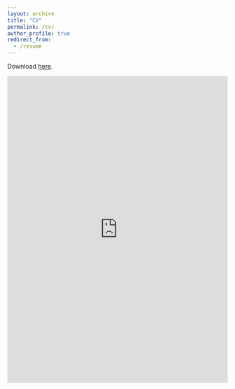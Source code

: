 ```yaml
---
layout: archive
title: "CV"
permalink: /cv/
author_profile: true
redirect_from:
  - /resume
---
```


Download [here](https://claireboone.github.io/files/cv_sept_2021.pdf). <br/>


[//]: # (<iframe src="http://docs.google.com/gview?url=https://claireboone.github.io/files/cv.pdf&embedded=true" style="width:718px; height:700px;" frameborder="0"></iframe>)

<iframe src="https://docs.google.com/gview?url=https://claireboone.github.io/files/cv.pdf&embedded=true" style="width:100%; height:700px" frameborder="0"></iframe>


